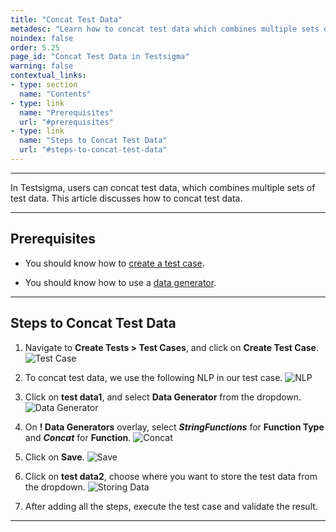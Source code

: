 ```yaml
---
title: "Concat Test Data"
metadesc: "Learn how to concat test data which combines multiple sets of test data in Testsigma. This article discuss concatenation test data in Testsigma in detail"
noindex: false
order: 5.25
page_id: "Concat Test Data in Testsigma"
warning: false
contextual_links:
- type: section
  name: "Contents"
- type: link
  name: "Prerequisites"
  url: "#prerequisites"
- type: link
  name: "Steps to Concat Test Data"
  url: "#steps-to-concat-test-data"
---
```



---

In Testsigma, users can concat test data, which combines multiple sets of test data. This article discusses how to concat test data. 

---

## **Prerequisites**

- You should know how to [create a test case](https://testsigma.com/docs/test-cases/manage/add-edit-delete/).
   
- You should know how to use a [data generator](https://testsigma.com/docs/test-data/types/data-generator/).

---


## **Steps to Concat Test Data**



1. Navigate to **Create Tests > Test Cases**, and click on **Create Test Case**.
![Test Case](https://s3.amazonaws.com/static-docs.testsigma.com/new_images/projects/applications/cctdtcnav.png)


2. To concat test data, we use the following NLP in our test case. 
![NLP](https://s3.amazonaws.com/static-docs.testsigma.com/new_images/projects/applications/cctdstditd.png)


3. Click on **test data1**, and select **Data Generator** from the dropdown.
![Data Generator](https://s3.amazonaws.com/static-docs.testsigma.com/new_images/projects/applications/cctddgen.png)


4. On **! Data Generators** overlay, select ***StringFunctions*** for **Function Type** and ***Concat*** for **Function**.
![Concat](https://s3.amazonaws.com/static-docs.testsigma.com/new_images/projects/applications/cctdsfftc.png)


5. Click on **Save**.
![Save](https://s3.amazonaws.com/static-docs.testsigma.com/new_images/projects/applications/cctdsave.png)


6. Click on **test data2**, choose where you want to store the test data from the dropdown.
![Storing Data](https://s3.amazonaws.com/static-docs.testsigma.com/new_images/projects/applications/cctdstore.png)


7. After adding all the steps, execute the test case and validate the result.



---